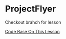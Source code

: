 # ProjectFlyer
Checkout brahch for lesson

[Code Base On This Lesson](https://laracasts.com/series/build-project-flyer-with-me)	

